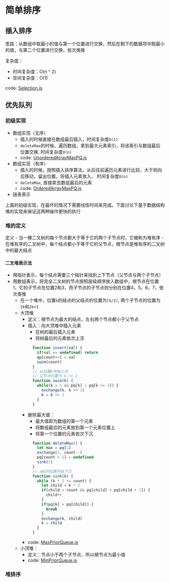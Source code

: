 # 简单排序

## 插入排序
思路：从数组中取最小的值与第一个位置进行交换，然后在剩下的数据项中取最小的值，与第二个位置进行交换，依次类推

复杂度：
   - 时间复杂度：O(n ^ 2)
   - 空间复杂度：O(1)

code: [Selection.js](Selection.js)

## 优先队列

### 初级实现
- 数组实现（无序）
    - 插入的时候直接在数组最后插入，时间复杂度`O(1)`
    - `deleteMax`的时候，遍历数组，拿到最大元素索引，将该索引与数组最后位置交换, 时间复杂度`O(n)`
    - code: [UnorderedArrayMaxPQ.js](UnorderedArrayMaxPQ.js)
- 数组实现（有序）
    - 插入的时候，按照插入排序算法，从后往前遍历元素进行比较，大于则向后移动，留出位置，将插入元素放入， 时间复杂度`O(n)`
    - `deleteMax`, 直接拿去数组最后的元素
    - code: [OrderedArrayMaxPQ.js](OrderedArrayMaxPQ.js)
- 链表表示

上面的初级实现，在最坏的情况下需要线性时间来完成。下面讨论下基于数据结构堆的实现来保证这两种操作更快的执行

### 堆的定义
定义
    - 当一棵二叉树的每个节点都大于等于它的两个子节点时，它被称为堆有序
    - 在堆有序的二叉树中，每个结点都小于等于它的父节点，根节点是堆有序的二叉树中的最大结点
#### 二叉堆表示法
- 用指针表示，每个结点需要三个指针来找到上下节点（父节点与两个子节点）
- 用数组表示，将完全二叉树的节点按照层级顺序放入数组中，根节点在位置1，它的子节点在位置2和3，而子节点的子节点则分别在位置4，5，6，7，依次类推
    - 在一个堆中，位置`k`的结点的父结点的位置为`[k/2]`, 两个子节点的位置为`2k`和`2k+1`
    - 大顶堆
        - 定义：根节点为最大的结点，左右两个节点都小于父节点
        - 插入：向大顶堆中插入元素
            - 在树的最后插入元素
            - 将树最后的元素依次上浮
            ```js
              function insert(val) {
                if(val == undefined) return
                qp[count++] = val
                swim(count)
              }
              // 从位置k开始上浮
              // 父节点位置为 k >> 1
              function swim(k) {
                while(k > 1 && pq[k] > pq[k >> 1]) {
                  exchange(k, k >> 1)
                  k = k >> 1
                }   
              }
            ```
        - 删除最大值：
            - 最大值即为数组的第一个元素
            - 将数组最后的元素放到第一个元素位置上
            - 将第一个位置的元素依次下沉
            ```js
              function deleteMax() {
                let max = pq[1]
                exchange(1, count--)
                pq[count + 1] = undefined
                sink(1)
              }
              // 从k的位置开始下沉
              function sink(k) {
                while (k * 2 <= count) {
                  let child = k * 2
                  if(child < count && pq[child] < pq[child + 1]) {
                    child++
                  }
                  if(pq[k] > pq[child]) {
                    break
                  }
                  exchange(k, child)
                  k = child
                }
              }
            ```
         - code: [MaxPriorQueue.js](MaxPriorQueue.js)
    - 小顶堆：
        - 定义：节点小于两个子节点，所以根节点为最小值
        - code: [MinPriorQueue.js](MinPriorQueue.js)

### 堆排序
